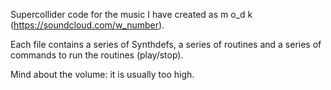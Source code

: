 Supercollider code for the music I have created as m o_d k (https://soundcloud.com/w_number).

Each file contains a series of Synthdefs, a series of routines and a series of commands to run the routines (play/stop).

Mind about the volume: it is usually too high.
